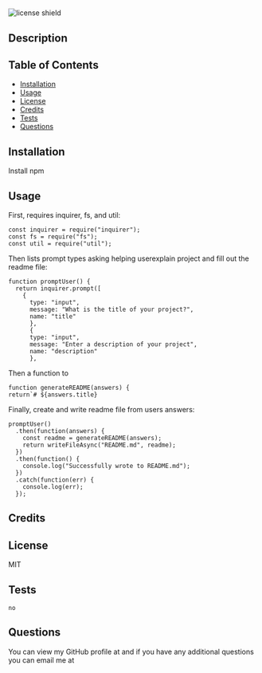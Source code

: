 # 

![license shield](https://img.shields.io/badge/License-MIT-green.svg)

## Description


## Table of Contents
* [Installation](#installation)
* [Usage](#usage)
* [License](#license)
* [Credits](#credits)
* [Tests](#tests)
* [Questions](#questions)

## Installation

Install npm

## Usage
First, requires inquirer, fs, and util:

```
const inquirer = require("inquirer");
const fs = require("fs");
const util = require("util");
```



Then lists prompt types asking helping userexplain project and fill out the readme file:
```
function promptUser() {
  return inquirer.prompt([
    {
      type: "input",
      message: "What is the title of your project?",
      name: "title"
      },
      {
      type: "input",
      message: "Enter a description of your project",
      name: "description"
      },

```

Then a function to
``` 
function generateREADME(answers) {
return`# ${answers.title}
```

Finally,  create and write readme file from users answers:
```
promptUser()
  .then(function(answers) {
    const readme = generateREADME(answers);
    return writeFileAsync("README.md", readme);
  })
  .then(function() {
    console.log("Successfully wrote to README.md");
  })
  .catch(function(err) {
    console.log(err);
  });
  ```



## Credits


## License
MIT

## Tests
```
no
```

## Questions
You can view my GitHub profile at [](https://github.com/) and if you have any additional questions you can email me at 
